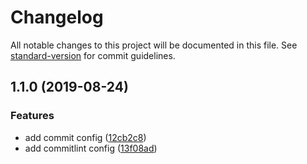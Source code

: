 # Changelog

All notable changes to this project will be documented in this file. See [standard-version](https://github.com/conventional-changelog/standard-version) for commit guidelines.

## 1.1.0 (2019-08-24)


### Features

* add commit config ([12cb2c8](https://github.com/Been101/Ace.Blog/commit/12cb2c8))
* add commitlint config ([13f08ad](https://github.com/Been101/Ace.Blog/commit/13f08ad))
